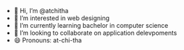 - 👋 Hi, I’m @atchitha
- 👀 I’m interested in web designing
- 🌱 I’m currently learning bachelor in computer science
- 💞️ I’m looking to collaborate on application delevpoments
- 😄 Pronouns: at-chi-tha

<!---
atchitha/atchitha is a ✨ special ✨ repository because its `README.md` (this file) appears on your GitHub profile.
You can click the Preview link to take a look at your changes.
--->
